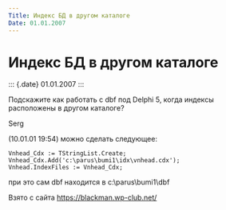 ```yaml
---
Title: Индекс БД в другом каталоге
Date: 01.01.2007
---
```



Индекс БД в другом каталоге
===========================

::: {.date}
01.01.2007
:::

Подскажите как работать c dbf под Delphi 5, когда индексы расположены в
другом каталоге?

Serg

(10.01.01 19:54) можно сделать следующее:

    Vnhead_Cdx := TStringList.Create;
    Vnhead_Cdx.Add('c:\parus\bumi1\idx\vnhead.cdx');
    Vnhead.IndexFiles := Vnhead_Cdx;

при это сам dbf находится в c:\\parus\\bumi1\\dbf

Взято с сайта <https://blackman.wp-club.net/>

